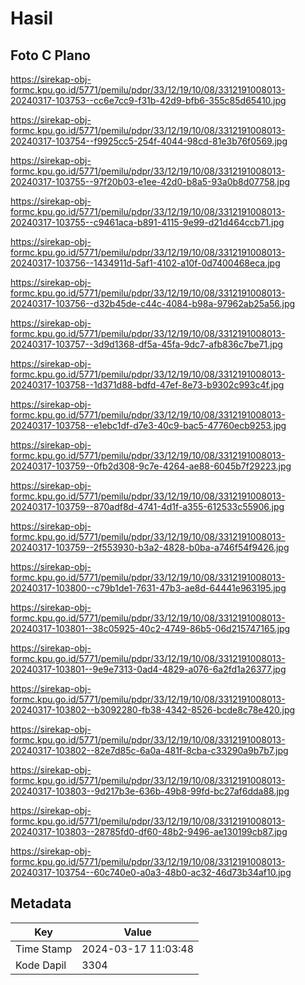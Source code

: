 # Hasil

## Foto C Plano

https://sirekap-obj-formc.kpu.go.id/5771/pemilu/pdpr/33/12/19/10/08/3312191008013-20240317-103753--cc6e7cc9-f31b-42d9-bfb6-355c85d65410.jpg

https://sirekap-obj-formc.kpu.go.id/5771/pemilu/pdpr/33/12/19/10/08/3312191008013-20240317-103754--f9925cc5-254f-4044-98cd-81e3b76f0569.jpg

https://sirekap-obj-formc.kpu.go.id/5771/pemilu/pdpr/33/12/19/10/08/3312191008013-20240317-103755--97f20b03-e1ee-42d0-b8a5-93a0b8d07758.jpg

https://sirekap-obj-formc.kpu.go.id/5771/pemilu/pdpr/33/12/19/10/08/3312191008013-20240317-103755--c9461aca-b891-4115-9e99-d21d464ccb71.jpg

https://sirekap-obj-formc.kpu.go.id/5771/pemilu/pdpr/33/12/19/10/08/3312191008013-20240317-103756--1434911d-5af1-4102-a10f-0d7400468eca.jpg

https://sirekap-obj-formc.kpu.go.id/5771/pemilu/pdpr/33/12/19/10/08/3312191008013-20240317-103756--d32b45de-c44c-4084-b98a-97962ab25a56.jpg

https://sirekap-obj-formc.kpu.go.id/5771/pemilu/pdpr/33/12/19/10/08/3312191008013-20240317-103757--3d9d1368-df5a-45fa-9dc7-afb836c7be71.jpg

https://sirekap-obj-formc.kpu.go.id/5771/pemilu/pdpr/33/12/19/10/08/3312191008013-20240317-103758--1d371d88-bdfd-47ef-8e73-b9302c993c4f.jpg

https://sirekap-obj-formc.kpu.go.id/5771/pemilu/pdpr/33/12/19/10/08/3312191008013-20240317-103758--e1ebc1df-d7e3-40c9-bac5-47760ecb9253.jpg

https://sirekap-obj-formc.kpu.go.id/5771/pemilu/pdpr/33/12/19/10/08/3312191008013-20240317-103759--0fb2d308-9c7e-4264-ae88-6045b7f29223.jpg

https://sirekap-obj-formc.kpu.go.id/5771/pemilu/pdpr/33/12/19/10/08/3312191008013-20240317-103759--870adf8d-4741-4d1f-a355-612533c55906.jpg

https://sirekap-obj-formc.kpu.go.id/5771/pemilu/pdpr/33/12/19/10/08/3312191008013-20240317-103759--2f553930-b3a2-4828-b0ba-a746f54f9426.jpg

https://sirekap-obj-formc.kpu.go.id/5771/pemilu/pdpr/33/12/19/10/08/3312191008013-20240317-103800--c79b1de1-7631-47b3-ae8d-64441e963195.jpg

https://sirekap-obj-formc.kpu.go.id/5771/pemilu/pdpr/33/12/19/10/08/3312191008013-20240317-103801--38c05925-40c2-4749-86b5-06d215747165.jpg

https://sirekap-obj-formc.kpu.go.id/5771/pemilu/pdpr/33/12/19/10/08/3312191008013-20240317-103801--9e9e7313-0ad4-4829-a076-6a2fd1a26377.jpg

https://sirekap-obj-formc.kpu.go.id/5771/pemilu/pdpr/33/12/19/10/08/3312191008013-20240317-103802--b3092280-fb38-4342-8526-bcde8c78e420.jpg

https://sirekap-obj-formc.kpu.go.id/5771/pemilu/pdpr/33/12/19/10/08/3312191008013-20240317-103802--82e7d85c-6a0a-481f-8cba-c33290a9b7b7.jpg

https://sirekap-obj-formc.kpu.go.id/5771/pemilu/pdpr/33/12/19/10/08/3312191008013-20240317-103803--9d217b3e-636b-49b8-99fd-bc27af6dda88.jpg

https://sirekap-obj-formc.kpu.go.id/5771/pemilu/pdpr/33/12/19/10/08/3312191008013-20240317-103803--28785fd0-df60-48b2-9496-ae130199cb87.jpg

https://sirekap-obj-formc.kpu.go.id/5771/pemilu/pdpr/33/12/19/10/08/3312191008013-20240317-103754--60c740e0-a0a3-48b0-ac32-46d73b34af10.jpg


## Metadata

| Key        | Value               |
| ---------- | ------------------- |
| Time Stamp | 2024-03-17 11:03:48 |
| Kode Dapil | 3304                |



